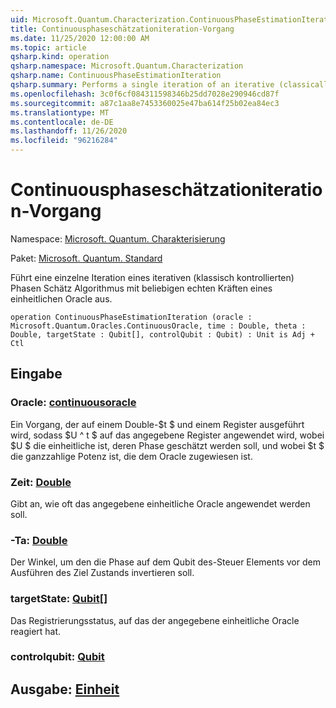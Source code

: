 ```yaml
---
uid: Microsoft.Quantum.Characterization.ContinuousPhaseEstimationIteration
title: Continuousphaseschätzationiteration-Vorgang
ms.date: 11/25/2020 12:00:00 AM
ms.topic: article
qsharp.kind: operation
qsharp.namespace: Microsoft.Quantum.Characterization
qsharp.name: ContinuousPhaseEstimationIteration
qsharp.summary: Performs a single iteration of an iterative (classically-controlled) phase estimation algorithm using arbitrary real powers of a unitary oracle.
ms.openlocfilehash: 3c0f6cf084311598346b25dd7028e290946cd87f
ms.sourcegitcommit: a87c1aa8e7453360025e47ba614f25b02ea84ec3
ms.translationtype: MT
ms.contentlocale: de-DE
ms.lasthandoff: 11/26/2020
ms.locfileid: "96216284"
---
```

# <a name="continuousphaseestimationiteration-operation"></a>Continuousphaseschätzationiteration-Vorgang

Namespace: [Microsoft. Quantum. Charakterisierung](xref:Microsoft.Quantum.Characterization)

Paket: [Microsoft. Quantum. Standard](https://nuget.org/packages/Microsoft.Quantum.Standard)


Führt eine einzelne Iteration eines iterativen (klassisch kontrollierten) Phasen Schätz Algorithmus mit beliebigen echten Kräften eines einheitlichen Oracle aus.

```qsharp
operation ContinuousPhaseEstimationIteration (oracle : Microsoft.Quantum.Oracles.ContinuousOracle, time : Double, theta : Double, targetState : Qubit[], controlQubit : Qubit) : Unit is Adj + Ctl
```


## <a name="input"></a>Eingabe

### <a name="oracle--continuousoracle"></a>Oracle: [continuousoracle](xref:Microsoft.Quantum.Oracles.ContinuousOracle)

Ein Vorgang, der auf einem Double-$t $ und einem Register ausgeführt wird, sodass $U ^ t $ auf das angegebene Register angewendet wird, wobei $U $ die einheitliche ist, deren Phase geschätzt werden soll, und wobei $t $ die ganzzahlige Potenz ist, die dem Oracle zugewiesen ist.


### <a name="time--double"></a>Zeit: [Double](xref:microsoft.quantum.lang-ref.double)

Gibt an, wie oft das angegebene einheitliche Oracle angewendet werden soll.


### <a name="theta--double"></a>-Ta: [Double](xref:microsoft.quantum.lang-ref.double)

Der Winkel, um den die Phase auf dem Qubit des-Steuer Elements vor dem Ausführen des Ziel Zustands invertieren soll.


### <a name="targetstate--qubit"></a>targetState: [Qubit](xref:microsoft.quantum.lang-ref.qubit)[]

Das Registrierungsstatus, auf das der angegebene einheitliche Oracle reagiert hat.


### <a name="controlqubit--qubit"></a>controlqubit: [Qubit](xref:microsoft.quantum.lang-ref.qubit)





## <a name="output--unit"></a>Ausgabe: [Einheit](xref:microsoft.quantum.lang-ref.unit)


